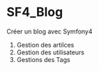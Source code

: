 # SF4_Blog
Créer un blog avec Symfony4
1) Gestion des artilces
2) Gestion des utilisateurs
3) Gestions des Tags
